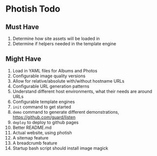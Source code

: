 # Photish Todo

## Must Have

1. Determine how site assets will be loaded in
1. Determine if helpers needed in the template engine

## Might Have

1. Load in YAML files for Albums and Photos
1. Configurable image quality versions
1. Allow for relative/absolute with/without hostname URLs
1. Configurable URL generation patterns
1. Understand different host environments, what their needs are around URLs
1. Configurable template engines
1. `init` command to get started
1. `demo` command to generate different demonstrations, https://github.com/guard/listen
1. `deploy` to deploy to github pages
1. Better README.md
1. Actual website, using photish
1. A sitemap feature
1. A breadcrumb feature
1. Startup bash script should install image magick
